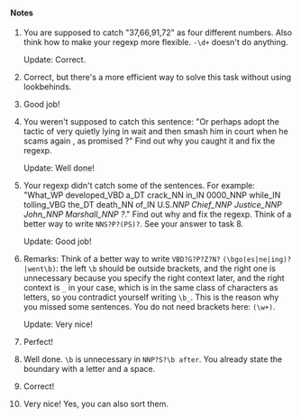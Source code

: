 #### Notes

1. You are supposed to catch "37,66,91,72" as four different numbers. Also think how to make your regexp more flexible. `-\d+` doesn't do anything.

   Update: Correct.

2. Correct, but there's a more efficient way to solve this task without using lookbehinds.

3. Good job!

4. You weren't supposed to catch this sentence:
   "Or perhaps adopt the tactic of very quietly lying in wait and then smash him in court when he scams again , as promised ?"
   Find out why you caught it and fix the regexp.

   Update: Well done!

5. Your regexp didn't catch some of the sentences. For example:
   "What_WP developed_VBD a_DT crack_NN in_IN 0000_NNP while_IN tolling_VBG the_DT death_NN of_IN U.S._NNP Chief_NNP Justice_NNP John_NNP Marshall_NNP ?_."
   Find out why and fix the regexp.
   Think of a better way to write `NNS?P?(PS)?`. See your answer to task 8.

   Update: Good job!

6. Remarks:
   Think of a better way to write `VBD?G?P?Z?N?`
   `(\bgo(es|ne|ing)?|went\b)`: the left `\b` should be outside brackets, and the right one is unnecessary because you specify the right context later, and the right context is `_` in your case, which is in the same class of characters as letters, so you contradict yourself writing `\b_`. This is the reason why you missed some sentences.
   You do not need brackets here: `(\w+)`.

   Update: Very nice!

7. Perfect!

8. Well done. `\b` is unnecessary in `NNP?S?\b after`. You already state the boundary with a letter and a space.

9. Correct!

10. Very nice! Yes, you can also sort them.
